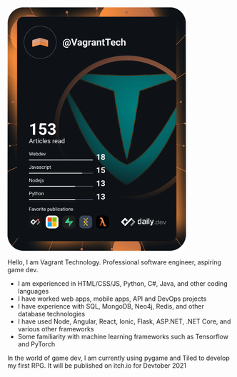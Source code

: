 <a href="https://app.daily.dev/VagrantTech"><img src="https://github.com/ivcafe413/ivcafe413/blob/master/devcard.svg" width="400" alt="Isaac V's Dev Card"/></a>

Hello, I am Vagrant Technology. Professional software engineer, aspiring game dev.
- I am experienced in HTML/CSS/JS, Python, C#, Java, and other coding languages
- I have worked web apps, mobile apps, API and DevOps projects
- I have experience with SQL, MongoDB, Neo4j, Redis, and other database technologies
- I have used Node, Angular, React, Ionic, Flask, ASP.NET, .NET Core, and various other frameworks
- Some familiarity with machine learning frameworks such as Tensorflow and PyTorch

In the world of game dev, I am currently using pygame and Tiled to develop my first RPG. It will be published on itch.io for Devtober 2021

<!---
ivcafe413/ivcafe413 is a ✨ special ✨ repository because its `README.md` (this file) appears on your GitHub profile.
You can click the Preview link to take a look at your changes.
--->
